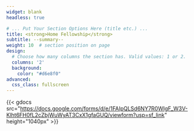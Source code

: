 ```yaml
---
widget: blank
headless: true

# ... Put Your Section Options Here (title etc.) ...
title: <strong>Home Fellowship</strong>
subtitle: --summary--
weight: 10  # section position on page
design:
  # Choose how many columns the section has. Valid values: 1 or 2.
  columns: '2'
  background:
    color: "#d6e8f0"
advanced:
  css_class: fullscreen
---
```

{{< gdocs src="https://docs.google.com/forms/d/e/1FAIpQLSd6NY7R0WIgF_W3V-Klht6FH0fL2cZbjWuWyAT3CxX1gfaGUQ/viewform?usp=sf_link" height="1040px" >}}
